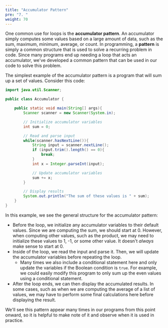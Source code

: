 ```yaml
---
title: "Accumulator Pattern"
pre: "7. "
weight: 70
---
```


One common use for loops is the **accumulator pattern**. An accumulator simply computes some values based on a large amount of data, such as the sum, maximum, minimum, average, or count. In programming, a **pattern** is simply a common structure that is used to solve a recurring problem in code. Since many programs end up needing a loop that acts an accumulator, we've developed a common pattern that can be used in our code to solve this problem.

The simplest example of the accumulator pattern is a program that will sum up a set of values. Consider this code:

```java
import java.util.Scanner;

public class Accumulator {

    public static void main(String[] args){
        Scanner scanner = new Scanner(System.in);

        // Initialize accumulator variables
        int sum = 0;

        // Read and parse input
        while(scanner.hasNextLine()){
            String input = scanner.nextLine();
            if (input.trim().length() == 0){
                break;
            }
            int x = Integer.parseInt(input);

            // Update accumulator variables
            sum += x;
        }

        // Display results
        System.out.println("The sum of these values is " + sum);
    }
}
```

In this example, we see the general structure for the accumulator pattern:

* Before the loop, we initialize any accumulator variables to their default values. Since we are computing the sum, we should start at 0. However, when computing other values, such as the product, we may need to initialize these values to 1, -1, or some other value. It doesn't _always_ make sense to start at 0.
* Inside of the loop, we read the input and parse it. Then, we will update the accumulator variables before repeating the loop. 
  * Many times we also include a conditional statement here and only update the variables if the Boolean condition is `true`. For example, we could easily modify this program to only sum up the even values using a conditional statement.
* After the loop ends, we can then display the accumulated results. In some cases, such as when we are computing the average of a list of values, we may have to perform some final calculations here before displaying the result.

We'll see this pattern appear many times in our programs from this point onward, so it is helpful to make note of it and observe when it is used in practice.
